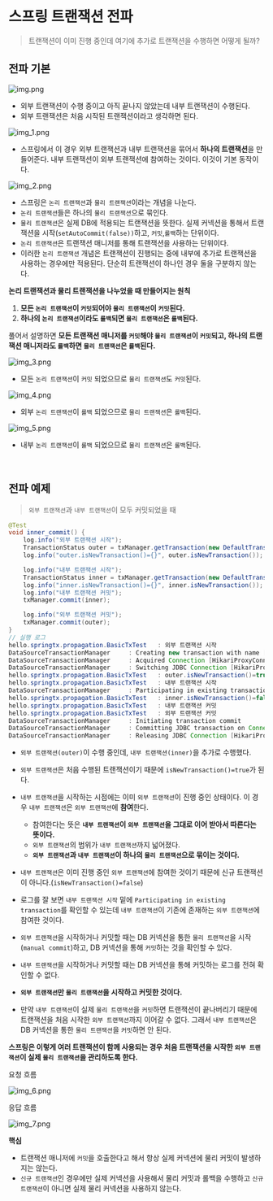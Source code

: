 # 스프링 트랜잭션 전파
> 트랜잭션이 이미 진행 중인데 여기에 추가로 트랜잭션을 수행하면 어떻게 될까?

## 전파 기본

![img.png](image/img.png)
- 외부 트랜잭션이 수행 중이고 아직 끝나지 않았는데 내부 트랜잭션이 수행된다.
- 외부 트랜잭션은 처음 시작된 트랜잭션이라고 생각하면 된다.

![img_1.png](image/img_1.png)
- 스프링에서 이 경우 외부 트랜잭션과 내부 트랜잭션을 묶어서 **하나의 트랜잭션**을 만들어준다. 내부 트랜잭션이 외부 트랜잭션에 참여하는 것이다. 이것이 기본 동작이다.

![img_2.png](image/img_2.png)
- 스프링은 `논리 트랜잭션`과 `물리 트랜잭션`이라는 개념을 나눈다.
- `논리 트랜잭션`들은 하나의 `물리 트랜잭션`으로 묶인다.
- `물리 트랜잭션`은 실제 DB에 적용되는 트랜잭션을 뜻한다. 실제 커넥션을 통해서 트랜잭션을 시작(`setAutoCommit(false))`하고, `커밋`,`롤백`하는 단위이다.
- `논리 트랜잭션`은 트랜잭션 매니저를 통해 트랜잭션을 사용하는 단위이다.
- 이러한 `논리 트랜잭션` 개념은 트랜잭션이 진행되는 중에 내부에 추가로 트랜잭션을 사용하는 경우에만 적용된다. 단순히 트랜잭션이 하나인 경우 둘을 구분하지 않는다.

**논리 트랜잭션과 물리 트랜잭션을 나누었을 때 만들어지는 원칙**
1. **모든 `논리 트랜잭션`이 `커밋`되어야 `물리 트랜잭션`이 `커밋`된다.**
2. **하나의 `논리 트랜잭션`이라도 `롤백`되면 `물리 트랜잭션`은 `롤백`된다.**

풀어서 설명하면 **모든 트랜잭션 매니저를 `커밋`해야 `물리 트랜잭션`이 `커밋`되고, 하나의 트랜잭션 매니저라도 `롤백`하면 `물리 트랜잭션`은 `롤백`된다.**

![img_3.png](image/img_3.png)
- 모든 `논리 트랜잭션`이 `커밋` 되었으므로 `물리 트랜잭션`도 `커밋`된다.

![img_4.png](image/img_4.png)
- 외부 `논리 트랜잭션`이 `롤백` 되었으므로 `물리 트랜잭션`은 `롤백`된다.

![img_5.png](image/img_5.png)
- 내부 `논리 트랜잭션`이 `롤백` 되었으므로 `물리 트랜잭션`은 `롤백`된다.

<br>

## 전파 예제
> `외부 트랜잭션`과 `내부 트랜잭션`이 모두 커밋되었을 때
```java
@Test
void inner_commit() {
    log.info("외부 트랜잭션 시작");
    TransactionStatus outer = txManager.getTransaction(new DefaultTransactionDefinition());
    log.info("outer.isNewTransaction()={}", outer.isNewTransaction());

    log.info("내부 트랜잭션 시작");
    TransactionStatus inner = txManager.getTransaction(new DefaultTransactionDefinition());
    log.info("inner.isNewTransaction()={}", inner.isNewTransaction());
    log.info("내부 트랜잭션 커밋");
    txManager.commit(inner);

    log.info("외부 트랜잭션 커밋");
    txManager.commit(outer);
}
// 실행 로그
hello.springtx.propagation.BasicTxTest   : 외부 트랜잭션 시작
DataSourceTransactionManager     : Creating new transaction with name [null]: PROPAGATION_REQUIRED,ISOLATION_DEFAULT
DataSourceTransactionManager     : Acquired Connection [HikariProxyConnection@116893278 wrapping conn0: url=jdbc:h2:mem:1fed5fe3-0709-4c2c-85ed-4dcc9933f771 user=SA] for JDBC transaction
DataSourceTransactionManager     : Switching JDBC Connection [HikariProxyConnection@116893278 wrapping conn0: url=jdbc:h2:mem:1fed5fe3-0709-4c2c-85ed-4dcc9933f771 user=SA] to manual commit
hello.springtx.propagation.BasicTxTest   : outer.isNewTransaction()=true
hello.springtx.propagation.BasicTxTest   : 내부 트랜잭션 시작
DataSourceTransactionManager     : Participating in existing transaction
hello.springtx.propagation.BasicTxTest   : inner.isNewTransaction()=false
hello.springtx.propagation.BasicTxTest   : 내부 트랜잭션 커밋
hello.springtx.propagation.BasicTxTest   : 외부 트랜잭션 커밋
DataSourceTransactionManager     : Initiating transaction commit
DataSourceTransactionManager     : Committing JDBC transaction on Connection [HikariProxyConnection@116893278 wrapping conn0: url=jdbc:h2:mem:1fed5fe3-0709-4c2c-85ed-4dcc9933f771 user=SA]
DataSourceTransactionManager     : Releasing JDBC Connection [HikariProxyConnection@116893278 wrapping conn0: url=jdbc:h2:mem:1fed5fe3-0709-4c2c-85ed-4dcc9933f771 user=SA] after transaction
```
- `외부 트랜잭션(outer)`이 수행 중인데, `내부 트랜잭션(inner)`을 추가로 수행했다.
- `외부 트랜잭션`은 처음 수행된 트랜잭션이기 때문에 `isNewTransaction()=true`가 된다.
- `내부 트랜잭션`을 시작하는 시점에는 이미 `외부 트랜잭션`이 진행 중인 상태이다. 이 경우 `내부 트랜잭션`은 `외부 트랜잭션`에 **참여**한다.
  - 참여한다는 뜻은 **`내부 트랜잭션`이 `외부 트랜잭션`을 그대로 이어 받아서 따른다는 뜻이다.**
  - `외부 트랜잭션`의 범위가 `내부 트랜잭션`까지 넓어졌다.
  - **`외부 트랜잭션`과 `내부 트랜잭션`이 하나의 `물리 트랜잭션`으로 묶이는 것이다.**
- `내부 트랜잭션`은 이미 진행 중인 `외부 트랜잭션`에 참여한 것이기 때문에 신규 트랜잭션이 아니다.(`isNewTransaction()=false`)


- 로그를 잘 보면 `내부 트랜잭션 시작` 밑에 `Participating in existing transaction`를 확인할 수 있는데 `내부 트랜잭션`이 기존에 존재하는 `외부 트랜잭션`에 참여한 것이다.
- `외부 트랜잭션`을 시작하거나 커밋할 때는 DB 커넥션을 통한 `물리 트랜잭션`을 시작(`manual commit`)하고, DB 커넥션을 통해 `커밋`하는 것을 확인할 수 있다.
- `내부 트랜잭션`을 시작하거나 커밋할 때는 DB 커넥션을 통해 커밋하는 로그를 전혀 확인할 수 없다.
- **`외부 트랜잭션`만 `물리 트랜잭션`을 시작하고 커밋한 것이다.**
- 만약 `내부 트랜잭션`이 실제 `물리 트랜잭션`을 `커밋`하면 트랜잭션이 끝나버리기 때문에 트랜잭션을 처음 시작한 `외부 트랜잭션`까지 이어갈 수 없다. 그래서 `내부 트랜잭션`은
    DB 커넥션을 통한 `물리 트랜잭션`을 `커밋`하면 안 된다.

**스프링은 이렇게 여러 트랜잭션이 함께 사용되는 경우 처음 트랜잭션을 시작한 `외부 트랜잭션`이 실제 `물리 트랜잭션`을 관리하도록 한다.**

요청 흐름

![img_6.png](image/img_6.png)

응답 흐름

![img_7.png](image/img_7.png)

**핵심**
- 트랜잭션 매니저에 `커밋`을 호출한다고 해서 항상 실제 커넥션에 물리 커밋이 발생하지는 않는다.
- `신규 트랜잭션`인 경우에만 실제 커넥션을 사용해서 물리 커밋과 롤백을 수행하고 `신규 트랜잭션`이 아니면 실제 물리 커넥션을 사용하지 않는다.